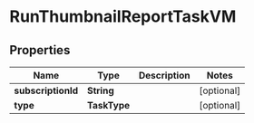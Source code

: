 

# RunThumbnailReportTaskVM


## Properties

Name | Type | Description | Notes
------------ | ------------- | ------------- | -------------
**subscriptionId** | **String** |  |  [optional]
**type** | **TaskType** |  |  [optional]



